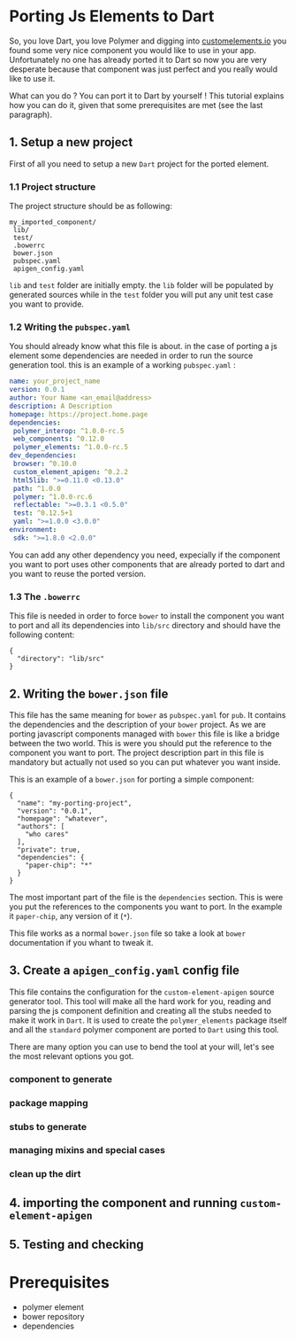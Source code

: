 # Porting Js Elements to Dart

So, you love Dart, you love Polymer and digging into [customelements.io](https://customelements.io) you found some very nice component you would like to use in
your app. Unfortunately no one has already ported it to Dart so now you are very desperate because that component was just perfect and you really would like to 
use it.

What can you do ? You can port it to Dart by yourself ! This tutorial explains how you can do it, given that some prerequisites are met (see the last paragraph).

## 1. Setup a new project

First of all you need to setup a new `Dart` project for the ported element. 

### 1.1 Project structure

The project structure should be as following:
    
    my_imported_component/
     lib/
     test/
     .bowerrc
     bower.json
     pubspec.yaml
     apigen_config.yaml
     
`lib` and `test` folder are initially empty. the `lib` folder will be populated by generated sources while in the `test` folder you will put any unit test case you want to provide.

### 1.2 Writing the `pubspec.yaml`

You should already know what this file is about. in the case of porting a js element some dependencies are needed in order to run the source generation tool. this is an example of a working `pubspec.yaml` :

```yaml
name: your_project_name
version: 0.0.1
author: Your Name <an_email@address>
description: A Description
homepage: https://project.home.page
dependencies:
 polymer_interop: ^1.0.0-rc.5
 web_components: ^0.12.0
 polymer_elements: ^1.0.0-rc.5
dev_dependencies:
 browser: ^0.10.0
 custom_element_apigen: ^0.2.2
 html5lib: ">=0.11.0 <0.13.0"
 path: ^1.0.0
 polymer: ^1.0.0-rc.6
 reflectable: ">=0.3.1 <0.5.0"
 test: ^0.12.5+1
 yaml: ">=1.0.0 <3.0.0"
environment:
 sdk: ">=1.8.0 <2.0.0"
```

You can add any other dependency you need, expecially if the component you want to port uses other components that are already ported to dart and you want to reuse the ported version.

### 1.3 The `.bowerrc`

This file is needed in order to force `bower` to install the component you want to port and all its dependencies into `lib/src` directory and should have the following content:

```
{
  "directory": "lib/src"
}
```

## 2. Writing the `bower.json` file

This file has the same meaning for `bower` as `pubspec.yaml` for `pub`. It contains the dependencies and the description of your `bower` project. As we are porting javascript components managed with `bower` this file is like a bridge between the two world. This is were you should put the reference to the component you want to port. The project description part in this file is mandatory but actually not used so you can put whatever you want inside.

This is an example of a `bower.json` for porting a simple component:

```
{
  "name": "my-porting-project",
  "version": "0.0.1",
  "homepage": "whatever",
  "authors": [
    "who cares"
  ],
  "private": true,
  "dependencies": {
    "paper-chip": "*"
  }
}
```

The most important part of the file is the `dependencies` section. This is were you put the references to the components you want to port. In the example it `paper-chip`, any version of it (`*`).

This file works as a normal `bower.json` file so take a look at `bower` documentation if you whant to tweak it.

## 3. Create a `apigen_config.yaml` config file  

This file contains the configuration for the  `custom-element-apigen` source generator tool. This tool will make all the hard work for you, reading and parsing the js component definition and creating all the stubs needed to make it work in `Dart`. It is used to create the `polymer_elements` package itself and all the `standard` polymer component are ported to `Dart` using this tool.

There are many option you can use to bend the tool at your will, let's see the most relevant options you got.

### component to generate

### package mapping

### stubs to generate

### managing mixins and special cases

### clean up the dirt

## 4. importing the component and running `custom-element-apigen`

## 5. Testing and checking

# Prerequisites

 - polymer element
 - bower repository
 - dependencies
